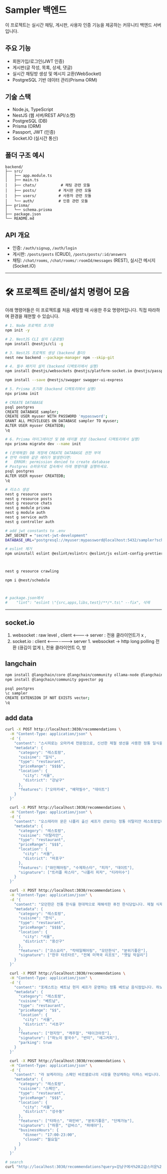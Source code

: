 # Sampler 백엔드

이 프로젝트는 실시간 채팅, 게시판, 사용자 인증 기능을 제공하는 커뮤니티 백엔드 서버입니다.

## 주요 기능

- 회원가입/로그인(JWT 인증)
- 게시판(글 작성, 목록, 상세, 댓글)
- 실시간 채팅방 생성 및 메시지 교환(WebSocket)
- PostgreSQL 기반 데이터 관리(Prisma ORM)

## 기술 스택

- Node.js, TypeScript
- NestJS (웹 서버/REST API/소켓)
- PostgreSQL (DB)
- Prisma (ORM)
- Passport, JWT (인증)
- Socket.IO (실시간 통신)

## 폴더 구조 예시

```
backend/
├── src/
│   ├── app.module.ts
│   ├── main.ts
│   ├── chats/           # 채팅 관련 모듈
│   ├── posts/          # 게시판 관련 모듈
│   ├── users/          # 사용자 관련 모듈
│   └── auth/           # 인증 관련 모듈
├── prisma/
│   └── schema.prisma
├── package.json
└── README.md
```

## API 개요

- 인증: `/auth/signup`, `/auth/login`
- 게시판: `/posts/posts` (CRUD), `/posts/posts/:id/answers`
- 채팅: `/chat/rooms`, `/chat/rooms/:roomId/messages` (REST), 실시간 메시지(Socket.IO)

---

# 🛠️ 프로젝트 준비/설치 명령어 모음

아래 명령어들은 이 프로젝트를 처음 세팅할 때 사용한 주요 명령어입니다. 직접 따라하며 환경을 재현할 수 있습니다.

```bash
# 1. Node 프로젝트 초기화
npm init -y

# 2. NestJS CLI 설치 (글로벌)
npm install @nestjs/cli -g

# 3. NestJS 프로젝트 생성 (backend 폴더)
nest new backend --package-manager npm --skip-git

# 4. 필수 패키지 설치 (backend 디렉토리에서 실행)
npm install @nestjs/websockets @nestjs/platform-socket.io @nestjs/passport passport passport-local passport-jwt @nestjs/jwt bcrypt prisma @prisma/client @nestjs/config pg class-validator class-transformer

npm install --save @nestjs/swagger swagger-ui-express

# 5. Prisma 초기화 (backend 디렉토리에서 실행)
npx prisma init

# CREATE DATABASE
psql postgres
CREATE DATABASE sampler;
CREATE USER myuser WITH PASSWORD 'mypassword';
GRANT ALL PRIVILEGES ON DATABASE sampler TO myuser;
ALTER USER myuser CREATEDB;
\q

# 6. Prisma 마이그레이션 및 DB 테이블 생성 (backend 디렉토리에서 실행)
npx prisma migrate dev --name init

# (문제해결) DB 계정에 CREATE DATABASE 권한 부여
# 만약 아래와 같은 에러가 발생한다면:
#   ERROR: permission denied to create database
# Postgres 슈퍼유저로 접속해서 아래 명령어를 실행하세요.
psql postgres
ALTER USER myuser CREATEDB;
\q

# 리소스 생성
nest g resource users
nest g resource posts
nest g resource chats
nest g module prisma
nest g module auth
nest g service auth
nest g controller auth

# add jwt constants to .env
JWT_SECRET = "secret-jwt-development"
DATABASE_URL="postgresql://myuser:mypassword@localhost:5432/sampler?schema=public"

# eslint 제거
npm uninstall eslint @eslint/eslintrc @eslint/js eslint-config-prettier eslint-plugin-prettier typescript-eslint



nest g resource crawling

npm i @nest/schedule



# package.json에서
#    "lint": "eslint \"{src,apps,libs,test}/**/*.ts\" --fix", 삭제

```

---

## socket.io

1. websocket : raw level , client <----> server : 전용 클라이언트가 x ,
2. socket.io : client <-------> server 1. websocket -> http long polling 전환 (끊김이 없게 ), 전용 클라이언트 O, 방

## langchain

```bash
npm install @langchain/core @langchain/community ollama-node @langchain/ollama
npm install @langchain/community pgvector pg

psql postgres
\c sampler
CREATE EXTENSION IF NOT EXISTS vector;
\q
```

## add data

```bash
curl -X POST http://localhost:3030/recommendations \
  -H "Content-Type: application/json" \
  -d '{
    "content": "스시히로는 오마카세 전문점으로, 신선한 제철 생선을 사용한 정통 일식을 선보입니다. 숙련된 셰프의 섬세한 칼질과 정성스러운 서비스가 특징입니다.",
    "metadata": {
      "category": "레스토랑",
      "cuisine": "일식",
      "type": "restaurant",
      "priceRange": "$$$$",
      "location": {
        "city": "서울",
        "district": "강남구"
      },
      "features": ["오마카세", "예약필수", "데이트"]
    }
  }'

  curl -X POST http://localhost:3030/recommendations \
  -H "Content-Type: application/json" \
  -d '{
    "content": "오스테리아 문은 나폴리 출신 셰프가 선보이는 정통 이탈리안 레스토랑입니다. 수제 파스타와 피자가 대표 메뉴이며, 이탈리아 현지에서 직수입한 와인 페어링이 가능합니다.",
    "metadata": {
      "category": "레스토랑",
      "cuisine": "이탈리안",
      "type": "restaurant",
      "priceRange": "$$$",
      "location": {
        "city": "서울",
        "district": "마포구"
      },
      "features": ["와인페어링", "수제파스타", "피자", "데이트"],
      "signature": ["트러플 파스타", "나폴리 피자", "티라미수"]
    }
  }'

  curl -X POST http://localhost:3030/recommendations \
  -H "Content-Type: application/json" \
  -d '{
    "content": "모던한은 전통 한식을 현대적으로 재해석한 퓨전 한식당입니다. 제철 식재료를 활용한 코스 요리가 특징이며, 한식과 어울리는 칵테일 페어링이 인기 있습니다.",
    "metadata": {
      "category": "레스토랑",
      "cuisine": "한식",
      "type": "restaurant",
      "priceRange": "$$$$",
      "location": {
        "city": "서울",
        "district": "용산구"
      },
      "features": ["코스요리", "칵테일페어링", "모던한식", "분위기좋은"],
      "signature": ["한우 타르타르", "전복 미역국 리조또", "깻잎 막걸리"]
    }
  }'

  curl -X POST http://localhost:3030/recommendations \
  -H "Content-Type: application/json" \
  -d '{
    "content": "포레스트는 베트남 현지 셰프가 운영하는 정통 베트남 음식점입니다. 하노이식 쌀국수와 반미가 대표 메뉴이며, 베트남 커피와 에그커피도 인기가 많습니다.",
    "metadata": {
      "category": "레스토랑",
      "cuisine": "베트남",
      "type": "restaurant",
      "priceRange": "$$",
      "location": {
        "city": "서울",
        "district": "서초구"
      },
      "features": ["현지맛", "캐주얼", "테이크아웃"],
      "signature": ["하노이 쌀국수", "반미", "에그커피"],
      "parking": true
    }
  }'

  curl -X POST http://localhost:3030/recommendations \
  -H "Content-Type: application/json" \
  -d '{
    "content": "라 보케리아는 스페인 바르셀로나의 시장을 연상케하는 타파스 바입니다. 다양한 핀초스와 타파스를 즐길 수 있으며, 스페인 와인과 상그리아가 준비되어 있습니다.",
    "metadata": {
      "category": "레스토랑",
      "cuisine": "스페인",
      "type": "restaurant",
      "priceRange": "$$$",
      "location": {
        "city": "서울",
        "district": "성수동"
      },
      "features": ["타파스", "와인바", "분위기좋은", "단체가능"],
      "signature": ["하몽", "감바스", "파에야"],
      "businessHours": {
        "dinner": "17:00-23:00",
        "closed": "월요일"
      }
    }
  }'

# search
curl "http://localhost:3030/recommendations?query=강남구에서%20고급스러운%20일식당%20추천해주세요"

```
